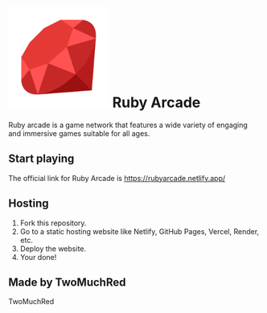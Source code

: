 # <img src="/media/icons/ruby.png" alt="Ruby Arcade Logo" width="200"> Ruby Arcade

Ruby arcade is a game network that features a wide variety of engaging and immersive games suitable for all ages.

## Start playing
The official link for Ruby Arcade is https://rubyarcade.netlify.app/

## Hosting
1. Fork this repository.
2. Go to a static hosting website like Netlify, GitHub Pages, Vercel, Render, etc.
3. Deploy the website.
4. Your done!

## Made by TwoMuchRed
TwoMuchRed
